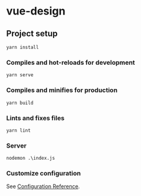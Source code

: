 # vue-design

## Project setup
```
yarn install
```

### Compiles and hot-reloads for development
```
yarn serve
```

### Compiles and minifies for production
```
yarn build
```

### Lints and fixes files
```
yarn lint
```

### Server
```
nodemon .\index.js
```
### Customize configuration
See [Configuration Reference](https://cli.vuejs.org/config/).
